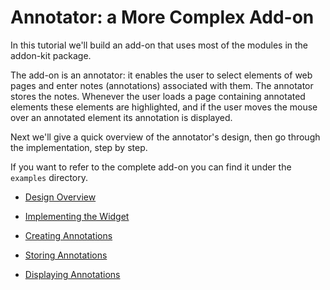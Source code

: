 # Annotator: a More Complex Add-on #

In this tutorial we'll build an add-on that uses most of the modules in the
addon-kit package.

The add-on is an annotator: it enables the user to select elements of web pages
and enter notes (annotations) associated with them. The annotator stores the
notes. Whenever the user loads a page containing annotated elements these
elements are highlighted, and if the user moves the mouse over an annotated
element its annotation is displayed.

Next we'll give a quick overview of the annotator's design, then go through
the implementation, step by step.

If you want to refer to the complete add-on you can find it under the
`examples` directory.

* [Design Overview](dev-guide/addon-development/annotator/overview.html)

* [Implementing the Widget](dev-guide/addon-development/annotator/widget.html)

* [Creating Annotations](dev-guide/addon-development/annotator/creating.html)

* [Storing Annotations](dev-guide/addon-development/annotator/storing.html)

* [Displaying Annotations](dev-guide/addon-development/annotator/displaying.html)

